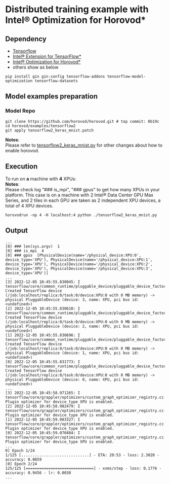 # Distributed training example with Intel® Optimization for Horovod*

## Dependency
- [Tensorflow](https://pypi.org/project/tensorflow/)
- [Intel® Extension for TensorFlow*](https://pypi.org/project/intel-extension-for-tensorflow/)
- [Intel® Optimization for Horovod*](https://pypi.org/project/intel-extension-for-horovod)
- others show as below 
```
pip install gin gin-config tensorflow-addons tensorflow-model-optimization tensorflow-datasets
```

## Model examples preparation

### Model Repo
```
git clone https://github.com/horovod/horovod.git # top commit: 0b19c
cd horovod/examples/tensorflow2
git apply tensorflow2_keras_mnist.patch
```
**Notes**:  
Please refer to [tensorflow2_keras_mnist.py](https://github.com/horovod/horovod/blob/master/examples/tensorflow2/tensorflow2_keras_mnist.py) for other changes about how to enable horovod.

## Execution
To run on **a** machine with **4** XPUs:  
**Notes**:  
Please check log "### is_mpi", "### gpus" to get how many XPUs in your platform. This case is on a machine with 2 Intel® Data Center GPU Max Series, and 2 tiles in each GPU are taken as 2 independent XPU devices, a total of 4 XPU devices.
```
horovodrun -np 4 -H localhost:4 python ./tensorflow2_keras_mnist.py
```

## Output
```
...
[0] ### len(sys.argv)  1
[0] ### is_mpi  4
[0] ### gpus  [PhysicalDevice(name='/physical_device:XPU:0', device_type='XPU'), PhysicalDevice(name='/physical_device:XPU:1', device_type='XPU'), PhysicalDevice(name='/physical_device:XPU:2', device_type='XPU'), PhysicalDevice(name='/physical_device:XPU:3', device_type='XPU')]
...
[3] 2022-12-05 10:45:55.830045: I tensorflow/core/common_runtime/pluggable_device/pluggable_device_factory.cc:272] Created TensorFlow device (/job:localhost/replica:0/task:0/device:XPU:0 with 0 MB memory) -> physical PluggableDevice (device: 3, name: XPU, pci bus id: <undefined>)
[2] 2022-12-05 10:45:55.830610: I tensorflow/core/common_runtime/pluggable_device/pluggable_device_factory.cc:272] Created TensorFlow device (/job:localhost/replica:0/task:0/device:XPU:0 with 0 MB memory) -> physical PluggableDevice (device: 2, name: XPU, pci bus id: <undefined>)
[1] 2022-12-05 10:45:55.830696: I tensorflow/core/common_runtime/pluggable_device/pluggable_device_factory.cc:272] Created TensorFlow device (/job:localhost/replica:0/task:0/device:XPU:0 with 0 MB memory) -> physical PluggableDevice (device: 1, name: XPU, pci bus id: <undefined>)
[0] 2022-12-05 10:45:55.831773: I tensorflow/core/common_runtime/pluggable_device/pluggable_device_factory.cc:272] Created TensorFlow device (/job:localhost/replica:0/task:0/device:XPU:0 with 0 MB memory) -> physical PluggableDevice (device: 0, name: XPU, pci bus id: <undefined>)
...
[3] 2022-12-05 10:45:58.971265: I tensorflow/core/grappler/optimizers/custom_graph_optimizer_registry.cc:114] Plugin optimizer for device_type XPU is enabled.
[2] 2022-12-05 10:45:58.982479: I tensorflow/core/grappler/optimizers/custom_graph_optimizer_registry.cc:114] Plugin optimizer for device_type XPU is enabled.
[1] 2022-12-05 10:45:59.003327: I tensorflow/core/grappler/optimizers/custom_graph_optimizer_registry.cc:114] Plugin optimizer for device_type XPU is enabled.
[0] 2022-12-05 10:45:59.070484: I tensorflow/core/grappler/optimizers/custom_graph_optimizer_registry.cc:114] Plugin optimizer for device_type XPU is enabled.
...
0] Epoch 1/24
1/125 [..............................] - ETA: 20:53 - loss: 2.3020 - accuracy: 0.0859
[0] Epoch 2/24
125/125 [==============================] - xxms/step - loss: 0.1776 - accuracy: 0.9456 - lr: 0.0030
...
```
